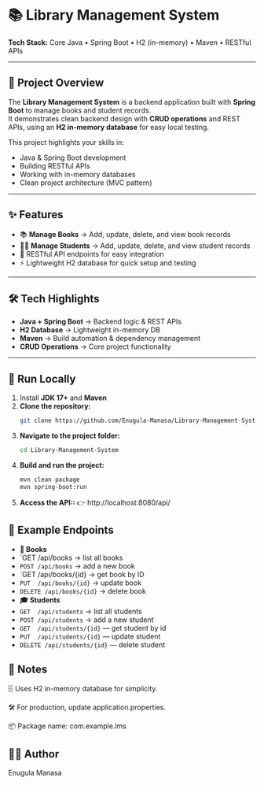 # 📚 Library Management System

**Tech Stack:** Core Java • Spring Boot • H2 (in-memory) • Maven • RESTful APIs  

---

## 📖 Project Overview
The **Library Management System** is a backend application built with **Spring Boot** to manage books and student records.  
It demonstrates clean backend design with **CRUD operations** and REST APIs, using an **H2 in-memory database** for easy local testing.  

This project highlights your skills in:
- Java & Spring Boot development
- Building RESTful APIs
- Working with in-memory databases
- Clean project architecture (MVC pattern)

---

## ✨ Features
- 📚 **Manage Books** → Add, update, delete, and view book records  
- 🧑‍🎓 **Manage Students** → Add, update, delete, and view student records  
- 🔗 RESTful API endpoints for easy integration  
- ⚡ Lightweight H2 database for quick setup and testing  

---

## 🛠️ Tech Highlights
- **Java + Spring Boot** → Backend logic & REST APIs  
- **H2 Database** → Lightweight in-memory DB  
- **Maven** → Build automation & dependency management  
- **CRUD Operations** → Core project functionality  

---

## 🚀 Run Locally
1. Install **JDK 17+** and **Maven** 
2. **Clone the repository:**
   ```bash
   git clone https://github.com/Enugula-Manasa/Library-Management-System.git
3. **Navigate to the project folder:**
   ```bash
   cd Library-Management-System
4. **Build and run the project:**
   ```bash
   mvn clean package
   mvn spring-boot:run
5. **Access the API::**
    👉 http://localhost:8080/api/
## 📌 Example Endpoints
- **📘 Books**
- `GET  /api/books        → list all books
- `POST /api/books`      → add a new book
- `GET  /api/books/{id}   → get book by ID
- `PUT  /api/books/{id}`   → update book
- `DELETE /api/books/{id}`   → delete book
- **🎓 Students**
- `GET  /api/students`        → list all students
- `POST /api/students`       → add a new student
- `GET  /api/students/{id}` — get student by id
- `PUT  /api/students/{id}` — update student
- `DELETE /api/students/{id}` — delete student
## 📝 Notes
🗄️ Uses H2 in-memory database for simplicity.

🛠️ For production, update application.properties.

📦 Package name: com.example.lms
## 👩‍💻 Author
Enugula Manasa

